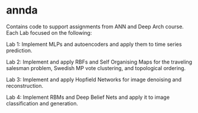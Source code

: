 # annda
Contains code to support assignments from ANN and Deep Arch course. Each Lab focused on the following:

Lab 1: Implement MLPs and autoencoders and apply them to time series prediction.

Lab 2: Implement and apply RBFs and Self Organising Maps for the traveling salesman problem, Swedish MP vote clustering, and topological ordering.

Lab 3: Implement and apply Hopfield Networks for image denoising and reconstruction.

Lab 4: Implement RBMs and Deep Belief Nets and apply it to image classification and generation.

